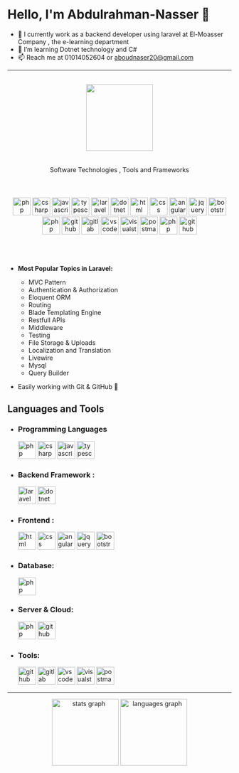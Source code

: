 # Hello, I'm Abdulrahman-Nasser 👋

- 🔭 I currently work as a backend developer using laravel at El-Moasser Company , the e-learning department
- 🌱 I’m learning Dotnet technology and C#
- 📫 Reach me at 01014052604 or aboudnaser20@gmail.com
  
<hr>
<br>
<div align="center">
  <img height="150" src="https://media.tenor.com/qMH5o_XizbcAAAAM/but-here%27s-the-coder.gif"  />
</div>

<p align="center" style="padding:20px 0;">
   Software Technologies , Tools and Frameworks
</p>
<p align="center" style="padding:20px 0;">
    <img src="https://cdn.simpleicons.org/php/777BB4" height="40" alt="php logo"  />
    <img src="https://skillicons.dev/icons?i=cs" height="40" alt="csharp logo"  />
    <img src="https://skillicons.dev/icons?i=javascript" height="40" alt="javascript logo"  />
    <img src="https://skillicons.dev/icons?i=typescript" height="40" alt="typescript logo"  />
    <img src="https://skillicons.dev/icons?i=laravel" height="40" alt="laravel logo"  />
    <img src="https://skillicons.dev/icons?i=dotnet" height="40" alt="dotnet logo"  />
    <img src="https://skillicons.dev/icons?i=html" height="40" alt="html logo"  />
    <img src="https://skillicons.dev/icons?i=css" height="40" alt="css logo"  />
    <img src="https://skillicons.dev/icons?i=angular" height="40" alt="angular logo"  />
    <img src="https://skillicons.dev/icons?i=jquery" height="40" alt="jquery logo"  />
    <img src="https://skillicons.dev/icons?i=bootstrap" height="40" alt="bootstrap logo"  />
    <img src="https://cdn.simpleicons.org/mysql/777BB4" height="40" alt="php logo"  />
    <img src="https://skillicons.dev/icons?i=github" height="40" alt="github logo"  />
    <img src="https://skillicons.dev/icons?i=gitlab" height="40" alt="gitlab logo"  />
    <img src="https://skillicons.dev/icons?i=vscode" height="40" alt="vscode logo"  />
    <img src="https://skillicons.dev/icons?i=visualstudio" height="40" alt="visualstudio logo"  />
    <img src="https://skillicons.dev/icons?i=postman" height="40" alt="postman logo"  />
    <img src="https://cdn.simpleicons.org/apache/777BB4" height="40" alt="php logo"  />
    <img src="https://skillicons.dev/icons?i=aws" height="40" alt="github logo"  />
</p>
<br>

- **Most Popular Topics in Laravel:**
  - MVC Pattern 
  - Authentication & Authorization
  - Eloquent ORM
  - Routing
  - Blade Templating Engine
  - Restfull APIs
  - Middleware
  - Testing
  - File Storage & Uploads
  - Localization and Translation
  - Livewire
  - Mysql
  - Query Builder

- Easily working with Git & GitHub 🌱


## Languages and Tools

  - ### <span style="margin: 0px 0;">Programming Languages</span>
    <img src="https://cdn.simpleicons.org/php/777BB4" height="40" alt="php logo"  />
    <img src="https://skillicons.dev/icons?i=cs" height="40" alt="csharp logo"  />
    <img src="https://skillicons.dev/icons?i=javascript" height="40" alt="javascript logo"  />
    <img src="https://skillicons.dev/icons?i=typescript" height="40" alt="typescript logo"  />
  
  - ### Backend Framework :
    <img src="https://skillicons.dev/icons?i=laravel" height="40" alt="laravel logo"  />
    <img src="https://skillicons.dev/icons?i=dotnet" height="40" alt="dotnet logo"  />
    
  - ### Frontend :
    <img src="https://skillicons.dev/icons?i=html" height="40" alt="html logo"  />
    <img src="https://skillicons.dev/icons?i=css" height="40" alt="css logo"  />
    <img src="https://skillicons.dev/icons?i=angular" height="40" alt="angular logo"  />
    <img src="https://skillicons.dev/icons?i=jquery" height="40" alt="jquery logo"  />
    <img src="https://skillicons.dev/icons?i=bootstrap" height="40" alt="bootstrap logo"  />
    
  - ### Database:
    <img src="https://cdn.simpleicons.org/mysql/777BB4" height="40" alt="php logo"  />
      
  - ### Server & Cloud:
    <img src="https://cdn.simpleicons.org/apache/777BB4" height="40" alt="php logo"  />
    <img src="https://skillicons.dev/icons?i=aws" height="40" alt="github logo"  />
    
  - ### Tools:
    <img src="https://skillicons.dev/icons?i=github" height="40" alt="github logo"  />
    <img src="https://skillicons.dev/icons?i=gitlab" height="40" alt="gitlab logo"  />
    <img src="https://skillicons.dev/icons?i=vscode" height="40" alt="vscode logo"  />
    <img src="https://skillicons.dev/icons?i=visualstudio" height="40" alt="visualstudio logo"  />
    <img src="https://skillicons.dev/icons?i=postman" height="40" alt="postman logo"  />

<hr>

<div align="center">
  <img src="https://github-readme-stats.vercel.app/api?username=Abdulrahman-Nasser&hide_title=false&hide_rank=false&show_icons=true&include_all_commits=true&count_private=true&disable_animations=false&theme=dracula&locale=en&hide_border=false&order=1" height="150" alt="stats graph"  />
  <img src="https://github-readme-stats.vercel.app/api/top-langs?username=Abdulrahman-Nasser&locale=en&hide_title=false&layout=compact&card_width=320&langs_count=5&theme=dracula&hide_border=false&order=2" height="150" alt="languages graph"  />
</div>


